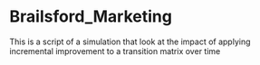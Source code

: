 # Brailsford_Marketing
This is a script of a simulation that look at the impact of applying incremental improvement to a transition matrix over time
